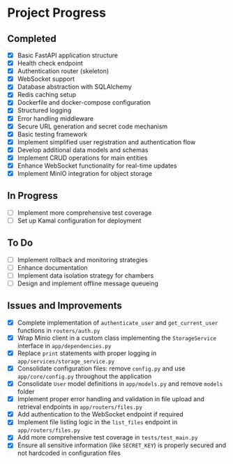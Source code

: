 # Project Progress

## Completed
- [x] Basic FastAPI application structure
- [x] Health check endpoint
- [x] Authentication router (skeleton)
- [x] WebSocket support
- [x] Database abstraction with SQLAlchemy
- [x] Redis caching setup
- [x] Dockerfile and docker-compose configuration
- [x] Structured logging
- [x] Error handling middleware
- [x] Secure URL generation and secret code mechanism
- [x] Basic testing framework
- [x] Implement simplified user registration and authentication flow
- [x] Develop additional data models and schemas
- [x] Implement CRUD operations for main entities
- [x] Enhance WebSocket functionality for real-time updates
- [x] Implement MinIO integration for object storage

## In Progress
- [ ] Implement more comprehensive test coverage
- [ ] Set up Kamal configuration for deployment

## To Do
- [ ] Implement rollback and monitoring strategies
- [ ] Enhance documentation
- [ ] Implement data isolation strategy for chambers
- [ ] Design and implement offline message queueing

## Issues and Improvements
- [x] Complete implementation of `authenticate_user` and `get_current_user` functions in `routers/auth.py`
- [x] Wrap Minio client in a custom class implementing the `StorageService` interface in `app/dependencies.py`
- [x] Replace `print` statements with proper logging in `app/services/storage_service.py`
- [x] Consolidate configuration files: remove `config.py` and use `app/core/config.py` throughout the application
- [x] Consolidate `User` model definitions in `app/models.py` and remove `models` folder
- [x] Implement proper error handling and validation in file upload and retrieval endpoints in `app/routers/files.py`
- [x] Add authentication to the WebSocket endpoint if required
- [x] Implement file listing logic in the `list_files` endpoint in `app/routers/files.py`
- [x] Add more comprehensive test coverage in `tests/test_main.py`
- [x] Ensure all sensitive information (like `SECRET_KEY`) is properly secured and not hardcoded in configuration files